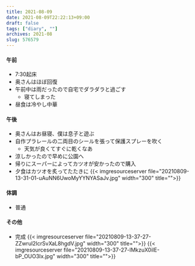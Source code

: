 ```yaml
---
title: 2021-08-09
date: 2021-08-09T22:22:13+09:00
draft: false
tags: ["diary", ""]
archives: 2021-08
slug: 576579
---
```

#### 午前
- 7:30起床
- 奥さんはほぼ回復
- 午前中は雨だったので自宅でダラダラと過ごす
  - 寝てしまった
- 昼食は冷やし中華
#### 午後
- 奥さんはお昼寝、僕は息子と遊ぶ
- 自作プラレールの二両目のシールを張って保護スプレーを吹く
  - 天気が良くてすぐに乾くなあ
- 涼しかったので早めに公園へ
- 帰りにスーパーによってカツオが安かったので購入
- 夕食はカツオを炙ってたたきに
{{< imgresourceserver file="20210809-13-31-01-uAuNN6UwoMyYYNYASaJv.jpg" width="300" title="">}}
#### 体調
- 普通
#### その他
- 完成
{{< imgresourceserver file="20210809-13-37-27-ZZwrul2IcrSvXaL8hgdV.jpg" width="300" title="">}}
{{< imgresourceserver file="20210809-13-37-27-lMkzuX0iIE-bP_OUO3Ix.jpg" width="300" title="">}}